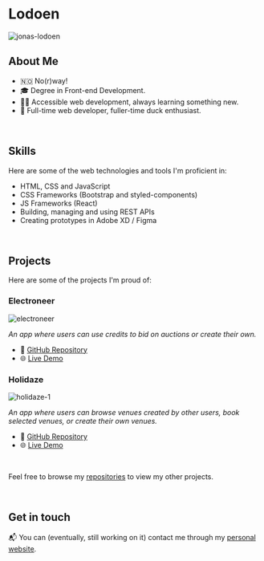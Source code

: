 # Lodoen
![jonas-lodoen](https://github.com/Lodoen/Lodoen/assets/95305401/5ecf4d61-0e86-44b1-8bde-63539c70e266)

## About Me
- 🇳🇴 No(r)way!
- 🎓 Degree in Front-end Development.
- 👨‍💻 Accessible web development, always learning something new.
- 🦆 Full-time web developer, fuller-time duck enthusiast.

<br/>

## Skills

Here are some of the web technologies and tools I'm proficient in:

- HTML, CSS and JavaScript
- CSS Frameworks (Bootstrap and styled-components)
- JS Frameworks (React)
- Building, managing and using REST APIs
- Creating prototypes in Adobe XD / Figma

<br/>

## Projects

Here are some of the projects I'm proud of:

### Electroneer
![electroneer](https://github.com/Lodoen/Lodoen/assets/95305401/cf2bbea3-5b73-470f-bbac-3c98e3021cb7)

_An app where users can use credits to bid on auctions or create their own._

- 📂 [GitHub Repository](https://github.com/Lodoen/auction-website)
- 🌐 [Live Demo](https://lodoen.github.io/auction-website/)

### Holidaze
![holidaze-1](https://github.com/Lodoen/Lodoen/assets/95305401/076a9c09-171d-4af6-b727-62fd01adf828)

_An app where users can browse venues created by other users, book selected venues, or create their own venues._

- 📂 [GitHub Repository](https://github.com/Lodoen/booking-site)
- 🌐 [Live Demo](https://lodoen.github.io/booking-site/)

<br/>

Feel free to browse my [repositories](https://github.com/Lodoen?tab=repositories) to view my other projects.

<br/>

## Get in touch
📬 You can (eventually, still working on it) contact me through my [personal website](https://lodoen.github.io/lodoen.dev/).
